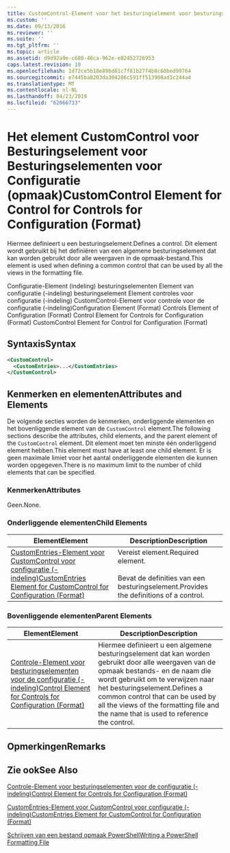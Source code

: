 ```yaml
---
title: CustomControl-Element voor het besturingselement voor besturingselementen voor de configuratie (-indeling) | Microsoft Docs
ms.custom: ''
ms.date: 09/13/2016
ms.reviewer: ''
ms.suite: ''
ms.tgt_pltfrm: ''
ms.topic: article
ms.assetid: d9d92a9e-c680-46ca-962e-e82452726953
caps.latest.revision: 10
ms.openlocfilehash: 1d72ce5b18e89bd81c7f81b27f4b8c60bed99764
ms.sourcegitcommit: e7445ba8203da304286c591ff513900ad1c244a4
ms.translationtype: MT
ms.contentlocale: nl-NL
ms.lasthandoff: 04/23/2019
ms.locfileid: "62066733"
---
```

# <a name="customcontrol-element-for-control-for-controls-for-configuration-format"></a><span data-ttu-id="171f4-102">Het element CustomControl voor Besturingselement voor Besturingselementen voor Configuratie (opmaak)</span><span class="sxs-lookup"><span data-stu-id="171f4-102">CustomControl Element for Control for Controls for Configuration (Format)</span></span>

<span data-ttu-id="171f4-103">Hiermee definieert u een besturingselement.</span><span class="sxs-lookup"><span data-stu-id="171f4-103">Defines a control.</span></span> <span data-ttu-id="171f4-104">Dit element wordt gebruikt bij het definiëren van een algemene besturingselement dat kan worden gebruikt door alle weergaven in de opmaak-bestand.</span><span class="sxs-lookup"><span data-stu-id="171f4-104">This element is used when defining a common control that can be used by all the views in the formatting file.</span></span>

<span data-ttu-id="171f4-105">Configuratie-Element (indeling) besturingselementen Element van configuratie (-indeling) besturingselement Element controles voor configuratie (-indeling) CustomControl-Element voor controle voor de configuratie (-indeling)</span><span class="sxs-lookup"><span data-stu-id="171f4-105">Configuration Element (Format) Controls Element of Configuration (Format) Control Element for Controls for Configuration (Format) CustomControl Element for Control for Configuration (Format)</span></span>

## <a name="syntax"></a><span data-ttu-id="171f4-106">Syntaxis</span><span class="sxs-lookup"><span data-stu-id="171f4-106">Syntax</span></span>

```xml
<CustomControl>
  <CustomEntries>...</CustomEntries>
</CustomControl>
```

## <a name="attributes-and-elements"></a><span data-ttu-id="171f4-107">Kenmerken en elementen</span><span class="sxs-lookup"><span data-stu-id="171f4-107">Attributes and Elements</span></span>

<span data-ttu-id="171f4-108">De volgende secties worden de kenmerken, onderliggende elementen en het bovenliggende element van de `CustomControl` element.</span><span class="sxs-lookup"><span data-stu-id="171f4-108">The following sections describe the attributes, child elements, and the parent element of the `CustomControl` element.</span></span> <span data-ttu-id="171f4-109">Dit element moet ten minste één onderliggend element hebben.</span><span class="sxs-lookup"><span data-stu-id="171f4-109">This element must have at least one child element.</span></span> <span data-ttu-id="171f4-110">Er is geen maximale limiet voor het aantal onderliggende elementen die kunnen worden opgegeven.</span><span class="sxs-lookup"><span data-stu-id="171f4-110">There is no maximum limit to the number of child elements that can be specified.</span></span>

### <a name="attributes"></a><span data-ttu-id="171f4-111">Kenmerken</span><span class="sxs-lookup"><span data-stu-id="171f4-111">Attributes</span></span>

<span data-ttu-id="171f4-112">Geen.</span><span class="sxs-lookup"><span data-stu-id="171f4-112">None.</span></span>

### <a name="child-elements"></a><span data-ttu-id="171f4-113">Onderliggende elementen</span><span class="sxs-lookup"><span data-stu-id="171f4-113">Child Elements</span></span>

|<span data-ttu-id="171f4-114">Element</span><span class="sxs-lookup"><span data-stu-id="171f4-114">Element</span></span>|<span data-ttu-id="171f4-115">Description</span><span class="sxs-lookup"><span data-stu-id="171f4-115">Description</span></span>|
|-------------|-----------------|
|[<span data-ttu-id="171f4-116">CustomEntries-Element voor CustomControl voor configuratie (-indeling)</span><span class="sxs-lookup"><span data-stu-id="171f4-116">CustomEntries Element for CustomControl for Configuration (Format)</span></span>](./customentries-element-for-customcontrol-for-controls-for-configuration-format.md)|<span data-ttu-id="171f4-117">Vereist element.</span><span class="sxs-lookup"><span data-stu-id="171f4-117">Required element.</span></span><br /><br /> <span data-ttu-id="171f4-118">Bevat de definities van een besturingselement.</span><span class="sxs-lookup"><span data-stu-id="171f4-118">Provides the definitions of a control.</span></span>|

### <a name="parent-elements"></a><span data-ttu-id="171f4-119">Bovenliggende elementen</span><span class="sxs-lookup"><span data-stu-id="171f4-119">Parent Elements</span></span>

|<span data-ttu-id="171f4-120">Element</span><span class="sxs-lookup"><span data-stu-id="171f4-120">Element</span></span>|<span data-ttu-id="171f4-121">Description</span><span class="sxs-lookup"><span data-stu-id="171f4-121">Description</span></span>|
|-------------|-----------------|
|[<span data-ttu-id="171f4-122">Controle-Element voor besturingselementen voor de configuratie (-indeling)</span><span class="sxs-lookup"><span data-stu-id="171f4-122">Control Element for Controls for Configuration (Format)</span></span>](./control-element-for-controls-for-configuration-format.md)|<span data-ttu-id="171f4-123">Hiermee definieert u een algemene besturingselement dat kan worden gebruikt door alle weergaven van de opmaak bestands- en de naam die wordt gebruikt om te verwijzen naar het besturingselement.</span><span class="sxs-lookup"><span data-stu-id="171f4-123">Defines a common control that can be used by all the views of the formatting file and the name that is used to reference the control.</span></span>|

## <a name="remarks"></a><span data-ttu-id="171f4-124">Opmerkingen</span><span class="sxs-lookup"><span data-stu-id="171f4-124">Remarks</span></span>

## <a name="see-also"></a><span data-ttu-id="171f4-125">Zie ook</span><span class="sxs-lookup"><span data-stu-id="171f4-125">See Also</span></span>

[<span data-ttu-id="171f4-126">Controle-Element voor besturingselementen voor de configuratie (-indeling)</span><span class="sxs-lookup"><span data-stu-id="171f4-126">Control Element for Controls for Configuration (Format)</span></span>](./control-element-for-controls-for-configuration-format.md)

[<span data-ttu-id="171f4-127">CustomEntries-Element voor CustomControl voor configuratie (-indeling)</span><span class="sxs-lookup"><span data-stu-id="171f4-127">CustomEntries Element for CustomControl for Configuration (Format)</span></span>](./customentries-element-for-customcontrol-for-controls-for-configuration-format.md)

[<span data-ttu-id="171f4-128">Schrijven van een bestand opmaak PowerShell</span><span class="sxs-lookup"><span data-stu-id="171f4-128">Writing a PowerShell Formatting File</span></span>](./writing-a-powershell-formatting-file.md)
